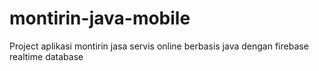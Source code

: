 # montirin-java-mobile
Project aplikasi montirin jasa servis online berbasis java dengan firebase realtime database
